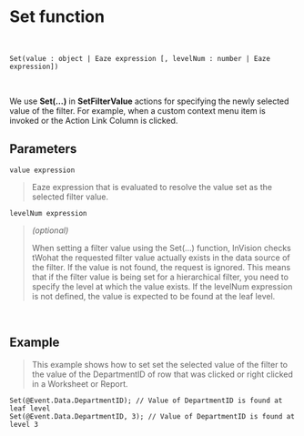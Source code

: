 # Set function

<br/>

```
Set(value : object | Eaze expression [, levelNum : number | Eaze expression])
```
<br/>

We use **Set(…)** in **SetFilterValue** actions for specifying the newly selected value of the filter. For example, when a custom context menu item is invoked or the Action Link Column is clicked. 
<br/>

## Parameters

``value expression``

>Eaze expression that is evaluated to resolve the value set as the selected filter value.


``levelNum expression``  
>*(optional)*
>
>When setting a filter value using the Set(…) function, InVision checks tWohat the requested filter value actually exists in the data source of the filter. If the value is not found, the request is ignored. This means that if the filter value is being set for a hierarchical filter, you need to specify the level at which the value exists. If the levelNum expression is not defined, the value is expected to be found at the leaf level. 

<br/>

## Example

>This example shows how to set set the selected value of the filter to the value of the DepartmentID of row that was clicked or right clicked in a Worksheet or Report.

```
Set(@Event.Data.DepartmentID); // Value of DepartmentID is found at leaf level
Set(@Event.Data.DepartmentID, 3); // Value of DepartmentID is found at level 3
```

<br/>






